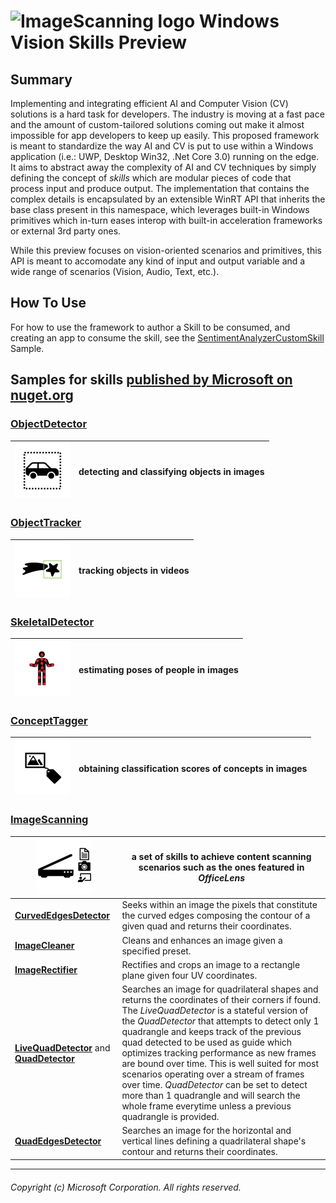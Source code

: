 # ![ImageScanning logo](./doc/Logo.png) Windows Vision Skills Preview

## Summary

Implementing and integrating efficient AI and Computer Vision (CV) solutions is a hard task for developers. The industry is moving at a fast pace and the amount of custom-tailored solutions coming out make it almost impossible for app developers to keep up easily. This proposed framework is meant to standardize the way AI and CV is put to use within a Windows application (i.e.: UWP, Desktop Win32, .Net Core 3.0) running on the edge. It aims to abstract away the complexity of AI and CV techniques by simply defining the concept of *skills* which are modular pieces of code that process input and produce output. The implementation that contains the complex details is encapsulated by an extensible WinRT API that inherits the base class present in this namespace, which leverages built-in Windows primitives which in-turn eases interop with built-in acceleration frameworks or external 3rd party ones.

While this preview focuses on vision-oriented scenarios and primitives, this API is meant to accomodate any kind of input and output variable and a wide range of scenarios (Vision, Audio, Text, etc.).

## How To Use

For how to use the framework to author a Skill to be consumed, and creating an app to consume the skill, see the [SentimentAnalyzerCustomSkill](samples/SentimentAnalyzerCustomSkill) Sample. 

## Samples for skills [published by Microsoft on nuget.org](https://www.nuget.org/profiles/VisionSkills)

### **[ObjectDetector](samples/ObjectDetector)**

| ![ObjectDetector logo](./doc/ObjectDetectorLogo.png) | detecting and classifying objects in images |
| -- | -- |

### **[ObjectTracker](samples/ObjectTracker)**

| ![ObjectTracker logo](./doc/ObjectTrackerLogo.png) | tracking objects in videos |
| -- | -- |

### **[SkeletalDetector](samples/SkeletalDetector)**

| ![SkeletalDetector logo](./doc/SkeletalDetectorLogo.png) | estimating poses of people in images |
| -- | -- |

### **[ConceptTagger](samples/ConceptTagger)**

| ![ConceptTagger logo](./doc/ConceptTaggerLogo.png) | obtaining classification scores of concepts in images |
| -- | -- |

### **[ImageScanning](samples/ImageScanning)**

| ![ImageScanning logo](./doc/ImageScanningLogo.png) | a set of skills to achieve content scanning scenarios such as the ones featured in *OfficeLens* |
| -- | -- |
| **[CurvedEdgesDetector](./samples/ImageScanning/README.md#CurvedEdgesDetectorExample)** | Seeks within an image the pixels that constitute the curved edges composing the contour of a given quad and returns their coordinates. |
| **[ImageCleaner](./samples/ImageScanning/README.md#ImageCleanerExample)** | Cleans and enhances an image given a specified preset. |
| **[ImageRectifier](./samples/ImageScanning/README.md#ImageRectifierExample)** | Rectifies and crops an image to a rectangle plane given four UV coordinates. |
| **[LiveQuadDetector](./samples/ImageScanning/README.md#QuadDetectorExample)** and **[QuadDetector](./samples/ImageScanning/README.md#QuadDetectorExample)** | Searches an image for quadrilateral shapes and returns the coordinates of their corners if found. The *LiveQuadDetector* is a stateful version of the *QuadDetector* that attempts to detect only 1 quadrangle and keeps track of the previous quad detected to be used as guide which optimizes tracking performance as new frames are bound over time. This is well suited for most scenarios operating over a stream of frames over time. *QuadDetector* can be set to detect more than 1 quadrangle and will search the whole frame everytime unless a previous quadrangle is provided. |
| **[QuadEdgesDetector](./samples/ImageScanning/README.md#QuadEdgesDetectorExample)** | Searches an image for the horizontal and vertical lines defining a quadrilateral shape's contour and returns their coordinates. |

-----

###### Copyright (c) Microsoft Corporation. All rights reserved.
